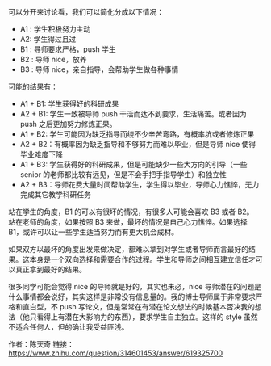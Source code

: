 可以分开来讨论看，我们可以简化分成以下情况：

- A1 : 学生积极努力主动
-  A2: 学生得过且过
-  B1 : 导师要求严格，push 学生
-  B2 : 导师 nice，放养
-  B3 : 导师 nice，亲自指导，会帮助学生做各种事情

可能的结果有：

- A1 + B1:   学生获得好的科研成果
-  A2 + B1:  学生一致被导师 push 干活而达不到要求，生活痛苦。或者因为 push 之后更加努力修炼正果。
- A1 + B2:  学生可能因为缺乏指导而绕不少辛苦弯路，有概率坑或者修炼正果
-  A2 + B2：有概率因为缺乏指导和不够努力而难以毕业，但是导师 nice 使得毕业难度下降
-  A1 + B3:  学生获得好的科研成果，但是可能缺少一些大方向的引导（一些 senior 的老师都比较有远见，但是不会手把手指导学生）和独立性
-  A2 + B3：导师花费大量时间帮助学生，学生得以毕业，导师心力憔悴，无力完成其它教学科研任务

站在学生的角度，B1 的可以有很坏的情况，有很多人可能会喜欢 B3 或者 B2。
站在老师的角度，如果按照 B3 来做，最坏的情况是自己心力憔悴。如果选择 B1，或许可以让一些学生适当努力而有更大机会成材。

如果双方以最坏的角度出发来做决定，都难以拿到对学生或者导师而言最好的结果。这本身是一个双向选择和需要合作的过程。学生和导师之间相互建立信任才可以真正拿到最好的结果。

很多同学可能会觉得 nice 的导师就是好的，其实也未必，nice 导师潜在的问题是什么事情都会说好，其实这样是非常没有信息量的。我的博士导师属于非常要求严格和直白型，不 push 写论文，但是常常在有潜在论文想法的时候基本否决我的想法（他只看得上有潜在大影响力的东西），要求学生自主独立。这样的 style 虽然不适合任何人，但的确让我受益匪浅。





作者：陈天奇
链接：https://www.zhihu.com/question/314601453/answer/619325700